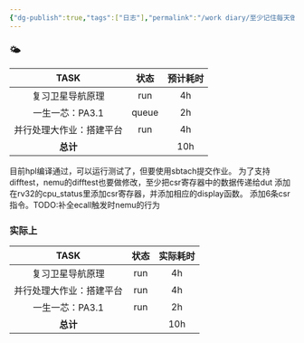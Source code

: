 ```yaml
---
{"dg-publish":true,"tags":["日志"],"permalink":"/work diary/至少记住每天做了什么/2024-06-11：周二/","dgPassFrontmatter":true}
---
```


### 🌤

|     TASK     |  状态   | 预计耗时 |
| :----------: | :---: | :--: |
|   复习卫星导航原理   |  run  |  4h  |
|  一生一芯：PA3.1  | queue |  2h  |
| 并行处理大作业：搭建平台 |  run  |  4h  |
|    **总计**    |       | 10h  |
目前hpl编译通过，可以运行测试了，但要使用sbtach提交作业。
为了支持difftest，nemu的difftest也要做修改，至少把csr寄存器中的数据传递给dut
添加在rv32的cpu_status里添加csr寄存器，并添加相应的display函数。
添加6条csr指令。TODO:补全ecall触发时nemu的行为
### 实际上

|     TASK     | 状态  | 实际耗时 |
| :----------: | :-: | :--: |
|   复习卫星导航原理   | run |  4h  |
| 并行处理大作业：搭建平台 | run |  4h  |
|  一生一芯：PA3.1  | run |  2h  |
|    **总计**    |     | 10h  |